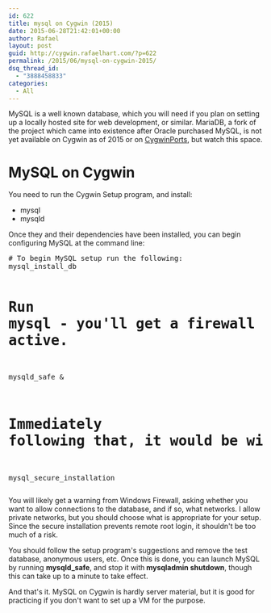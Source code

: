```yaml
---
id: 622
title: mysql on Cygwin (2015)
date: 2015-06-28T21:42:01+00:00
author: Rafael
layout: post
guid: http://cygwin.rafaelhart.com/?p=622
permalink: /2015/06/mysql-on-cygwin-2015/
dsq_thread_id:
  - "3888458833"
categories:
  - All
---
```

MySQL is a well known database, which you will need if you plan on setting up a locally hosted site for web development, or similar. MariaDB, a fork of the project which came into existence after Oracle purchased MySQL, is not yet available on Cygwin as of 2015 or on <a title="Cygwin Ports" href="http://cygwin.rafaelhart.com/installing-cygwin-2/cygwin-ports/">CygwinPorts</a>, but watch this space.
<h1>MySQL on Cygwin</h1>
You need to run the Cygwin Setup program, and install:
<ul>
	<li>mysql</li>
	<li>mysqld</li>
</ul>
Once they and their dependencies have been installed, you can begin configuring MySQL at the command line:
<pre># To begin MySQL setup run the following:
mysql_install_db

# Run mysql - you'll get a firewall alert from windows if you have it active.
mysqld_safe &

# Immediately following that, it would be wise to run the following:
mysql_secure_installation
</pre>
You will likely get a warning from Windows Firewall, asking whether you want to allow connections to the database, and if so, what networks. I allow private networks, but you should choose what is appropriate for your setup. Since the secure installation prevents remote root login, it shouldn't be too much of a risk.

You should follow the setup program's suggestions and remove the test database, anonymous users, etc. Once this is done, you can launch MySQL by running <strong>mysqld_safe</strong>, and stop it with<strong> mysqladmin shutdown</strong>, though this can take up to a minute to take effect.

And that's it. MySQL on Cygwin is hardly server material, but it is good for practicing if you don't want to set up a VM for the purpose.